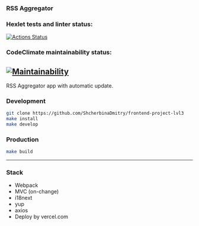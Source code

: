 ### RSS Aggregator

### Hexlet tests and linter status:
[![Actions Status](https://github.com/ShcherbinaDmitry/frontend-project-lvl3/workflows/hexlet-check/badge.svg)](https://github.com/ShcherbinaDmitry/frontend-project-lvl3/actions)

### CodeClimate maintainability status:
[![Maintainability](https://api.codeclimate.com/v1/badges/d2f851c6df473ca3d25c/maintainability)](https://codeclimate.com/github/ShcherbinaDmitry/frontend-project-lvl3/maintainability)
---

RSS Aggregator app with automatic update.

### Development
```sh
git clone https://github.com/ShcherbinaDmitry/frontend-project-lvl3
make install
make develop
```

### Production
```sh
make build
```
---
### Stack
- Webpack
- MVC (on-change)
- i18next
- yup
- axios
- Deploy by vercel.com